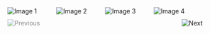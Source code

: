 <!DOCTYPE html>
<html lang="en">
<head>
    <meta charset="UTF-8">
    <meta name="viewport" content="width=device-width, initial-scale=1.0">
    <style>
        .slider {
            display: flex;
            overflow: hidden;
            width: 440px;
        }
        .slider-track {
            display: flex;
            transition: transform 0.5s ease;
        }
        .slider-item {
            min-width: 100px;
            margin-right: 10px;
        }
        .controls {
            display: flex;
            justify-content: space-between;
            width: 440px;
            margin-top: 10px;
        }
        .control {
            cursor: pointer;
            opacity: 1;
            transition: opacity 0.3s;
        }
        .disabled {
            opacity: 0.5;
            pointer-events: none;
        }
    </style>
</head>
<body>

<div class="slider-wrapper">
    <div class="slider">
        <div class="slider-track">
            <img class="slider-item" src="image1.jpg" alt="Image 1">
            <img class="slider-item" src="image2.jpg" alt="Image 2">
            <img class="slider-item" src="image3.jpg" alt="Image 3">
            <img class="slider-item" src="image4.jpg" alt="Image 4">
            <img class="slider-item" src="image5.jpg" alt="Image 5">
            <img class="slider-item" src="image6.jpg" alt="Image 6">
        </div>
    </div>
    <div class="controls">
        <img id="prev" class="control disabled" src="prev.svg" alt="Previous">
        <img id="next" class="control" src="next.svg" alt="Next">
    </div>
</div>

<script>
    const track = document.querySelector('.slider-track');
    const items = document.querySelectorAll('.slider-item');
    const prevButton = document.getElementById('prev');
    const nextButton = document.getElementById('next');

    let position = 0;
    const visibleItems = 4;
    const scrollItems = 2;

    function updateButtons() {
        prevButton.classList.toggle('disabled', position === 0);
        nextButton.classList.toggle('disabled', position >= items.length - visibleItems);
    }

    function moveSlider(direction) {
        position += direction * scrollItems;
        if (position < 0) {
            position = 0;
        } else if (position > items.length - visibleItems) {
            position = items.length - visibleItems;
        }
        track.style.transform = `translateX(-${position * (100 + 10)}px)`;
        updateButtons();
    }

    prevButton.addEventListener('click', () => moveSlider(-1));
    nextButton.addEventListener('click', () => moveSlider(1));

    updateButtons();
</script>

</body>
</html>
